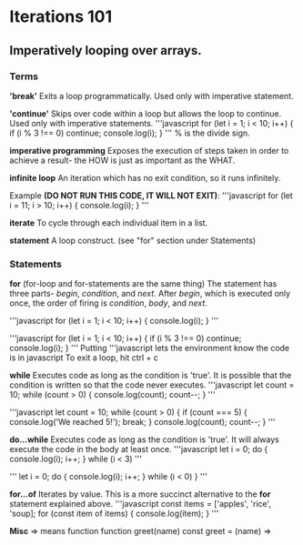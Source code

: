 # Iterations 101
## Imperatively looping over arrays.

### Terms
**'break'**
Exits a loop programmatically. Used only with imperative statement.

**'continue'**
Skips over code within a loop but allows the loop to continue. Used only with imperative statements.
'''javascript
for (let i = 1; i < 10; i++) {
    if (i % 3 !== 0) continue;
    console.log(i);
}
'''
% is the divide sign. 

**imperative programming**
Exposes the execution of steps taken in order to achieve a result- the HOW is just as important as the WHAT.

**infinite loop**
An iteration which has no exit condition, so it runs infinitely. 

Example **(DO NOT RUN THIS CODE, IT WILL NOT EXIT)**:
'''javascript
for (let i = 11; i > 10; i++) {
    console.log(i);
}
'''

**iterate**
To cycle through each individual item in a list. 

**statement**
A loop construct. (see "for" section under Statements)

### Statements 

**for** (for-loop and for-statements are the same thing)
The statement has three parts- _begin_, _condition_, and _next_. After _begin_, which is executed only once, the order of firing is _condition_,  _body_, and _next_.

'''javascript
for (let i = 1; i < 10; i++) {
    console.log(i);
}
'''

'''javascript
for (let i = 1; i < 10; i++) {
    <!-- print multiples of 3 only -->
    if (i % 3 !== 0) continue;
    console.log(i);
}
'''
Putting '''javascript lets the environment know the code is in javascript
To exit a loop, hit ctrl + c

**while**
Executes code as long as the condition is 'true'. It is possible that the condition is written so that the code never executes.
'''javascript
let count = 10;
while (count > 0) {
    console.log(count);
    count--;
}
'''
<!-- break when 'count' is 5 -->
'''javascript
let count = 10;
while (count > 0) {
    if (count === 5) {
        console.log('We reached 5!');
        break;
    }
    console.log(count);
    count--;
}
'''

**do...while**
Executes code as long as the condition is 'true'. It will always execute the code in the body at least once.
'''javascript
let i = 0;
do {
    console.log(i);
    i++;
} while (i < 3)
'''

'''
let i = 0;
do {
    console.log(i);
    i++;
    } while (i < 0)
}
'''

**for...of**
Iterates by value. This is a more succinct alternative to the **for** statement explained above. 
'''javascript
const items = ['apples', 'rice', 'soup];
for (const item of items) {
    console.log(item);
}
'''

**Misc**
=> means function
function greet(name)
const greet = (name) => 